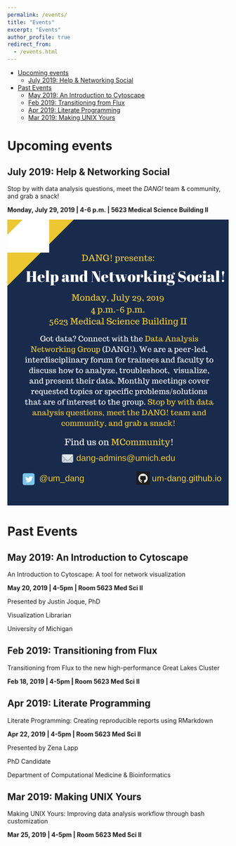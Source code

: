 ```yaml
---
permalink: /events/
title: "Events"
excerpt: "Events"
author_profile: true
redirect_from:
  - /events.html
---
```

<!-- TOC depthFrom:1 depthTo:6 withLinks:1 updateOnSave:1 orderedList:0 -->

- [Upcoming events](#upcoming-events)
	- [July 2019: Help & Networking Social](#july-2019-help-networking-social)
- [Past Events](#past-events)
	- [May 2019: An Introduction to Cytoscape](#may-2019-an-introduction-to-cytoscape)
	- [Feb 2019: Transitioning from Flux](#feb-2019-transitioning-from-flux)
	- [Apr 2019: Literate Programming](#apr-2019-literate-programming)
	- [Mar 2019: Making UNIX Yours](#mar-2019-making-unix-yours)

<!-- /TOC -->

# Upcoming events

## July 2019: Help & Networking Social

Stop by with data analysis questions, meet the _DANG!_ team &
community, and grab a snack!

**Monday, July 29, 2019 | 4-6 p.m. | 5623 Medical Science Building II**

![flyer](../images/flyers/DANG_presents_HlpNS.png)

# Past Events

## May 2019: An Introduction to Cytoscape

An Introduction to Cytoscape: A tool for network visualization

**May 20, 2019 | 4-5pm | Room 5623 Med Sci II**

Presented by Justin Joque, PhD

Visualization Librarian

University of Michigan

## Feb 2019: Transitioning from Flux

Transitioning from Flux to the new high-performance Great Lakes Cluster

**Feb 18, 2019 | 4-5pm | Room 5623 Med Sci II**

## Apr 2019: Literate Programming

Literate Programming: Creating reproducible reports using RMarkdown

**Apr 22, 2019 | 4-5pm | Room 5623 Med Sci II**

Presented by Zena Lapp

PhD Candidate

Department of Computational Medicine & Bioinformatics

## Mar 2019: Making UNIX Yours

Making UNIX Yours: Improving data analysis workflow through bash customization

**Mar 25, 2019 | 4-5pm | Room 5623 Med Sci II**
